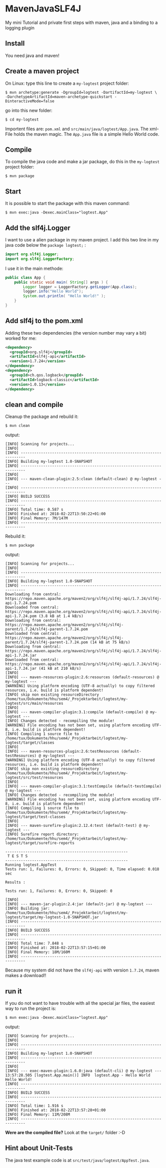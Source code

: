 # MavenJavaSLF4J
My mini Tutorial and private first steps with maven, java and a binding to a logging plugin

## Install

You need java and maven!

## Create a maven project

On Linux: type this line to create a `my-logtest` project folder:

    $ mvn archetype:generate -DgroupId=logtest -DartifactId=my-logtest \
    -DarchetypeArtifactId=maven-archetype-quickstart -DinteractiveMode=false

go into this new folder:

    $ cd my-logtest

Importent files are: `pom.xml` and `src/main/java/logtest/App.java`. The
xml-File holds the maven magic. The `App.java` file is a simple Hello World
code.

## Compile

To compile the java code and make a jar package, do this in the  `my-logtest`
project folder:

    $ mvn package

## Start

It is possible to start the package with this maven command:

    $ mvn exec:java -Dexec.mainClass="logtest.App"

## Add the slf4j.Logger

I want to use a alien package in my maven project. I add this two line
in my java code below the `package logtest;` :

```java
import org.slf4j.Logger;
import org.slf4j.LoggerFactory;
```

I use it in the main methode:

```java
public class App {
    public static void main( String[] args ) {
        Logger logger = LoggerFactory.getLogger(App.class);
        logger.info("Hello World");
        System.out.println( "Hello World!" );
    }
}
```

## Add slf4j to the pom.xml

Adding these two dependencies (the version number may vary a bit) worked for me:

```xml
<dependency>
  <groupId>org.slf4j</groupId>
  <artifactId>slf4j-api</artifactId>
  <version>1.7.24</version>
</dependency>
<dependency> 
  <groupId>ch.qos.logback</groupId>
  <artifactId>logback-classic</artifactId>
  <version>1.0.13</version>
</dependency>
```

## clean and compile

Cleanup the package and rebuild it:

    $ mvn clean

output:

    [INFO] Scanning for projects...
    [INFO] 
    [INFO] ------------------------------------------------------------------------
    [INFO] Building my-logtest 1.0-SNAPSHOT
    [INFO] ------------------------------------------------------------------------
    [INFO] 
    [INFO] --- maven-clean-plugin:2.5:clean (default-clean) @ my-logtest ---
    [INFO] ------------------------------------------------------------------------
    [INFO] BUILD SUCCESS
    [INFO] ------------------------------------------------------------------------
    [INFO] Total time: 0.587 s
    [INFO] Finished at: 2018-02-22T13:50:22+01:00
    [INFO] Final Memory: 7M/147M
    [INFO] ------------------------------------------------------------------------

Rebuild it:

    $ mvn package

output:

    [INFO] Scanning for projects...
    [INFO] 
    [INFO] ------------------------------------------------------------------------
    [INFO] Building my-logtest 1.0-SNAPSHOT
    [INFO] ------------------------------------------------------------------------
    Downloading from central: https://repo.maven.apache.org/maven2/org/slf4j/slf4j-api/1.7.24/slf4j-api-1.7.24.pom
    Downloaded from central: https://repo.maven.apache.org/maven2/org/slf4j/slf4j-api/1.7.24/slf4j-api-1.7.24.pom (3.8 kB at 1.4 kB/s)
    Downloading from central: https://repo.maven.apache.org/maven2/org/slf4j/slf4j-parent/1.7.24/slf4j-parent-1.7.24.pom
    Downloaded from central: https://repo.maven.apache.org/maven2/org/slf4j/slf4j-parent/1.7.24/slf4j-parent-1.7.24.pom (14 kB at 75 kB/s)
    Downloading from central: https://repo.maven.apache.org/maven2/org/slf4j/slf4j-api/1.7.24/slf4j-api-1.7.24.jar
    Downloaded from central: https://repo.maven.apache.org/maven2/org/slf4j/slf4j-api/1.7.24/slf4j-api-1.7.24.jar (41 kB at 210 kB/s)
    [INFO] 
    [INFO] --- maven-resources-plugin:2.6:resources (default-resources) @ my-logtest ---
    [WARNING] Using platform encoding (UTF-8 actually) to copy filtered resources, i.e. build is platform dependent!
    [INFO] skip non existing resourceDirectory /home/tux/Dokumente/hhu/sem4/_Projektarbeit/logtest/my-logtest/src/main/resources
    [INFO] 
    [INFO] --- maven-compiler-plugin:3.1:compile (default-compile) @ my-logtest ---
    [INFO] Changes detected - recompiling the module!
    [WARNING] File encoding has not been set, using platform encoding UTF-8, i.e. build is platform dependent!
    [INFO] Compiling 1 source file to /home/tux/Dokumente/hhu/sem4/_Projektarbeit/logtest/my-logtest/target/classes
    [INFO] 
    [INFO] --- maven-resources-plugin:2.6:testResources (default-testResources) @ my-logtest ---
    [WARNING] Using platform encoding (UTF-8 actually) to copy filtered resources, i.e. build is platform dependent!
    [INFO] skip non existing resourceDirectory /home/tux/Dokumente/hhu/sem4/_Projektarbeit/logtest/my-logtest/src/test/resources
    [INFO] 
    [INFO] --- maven-compiler-plugin:3.1:testCompile (default-testCompile) @ my-logtest ---
    [INFO] Changes detected - recompiling the module!
    [WARNING] File encoding has not been set, using platform encoding UTF-8, i.e. build is platform dependent!
    [INFO] Compiling 1 source file to /home/tux/Dokumente/hhu/sem4/_Projektarbeit/logtest/my-logtest/target/test-classes
    [INFO] 
    [INFO] --- maven-surefire-plugin:2.12.4:test (default-test) @ my-logtest ---
    [INFO] Surefire report directory: /home/tux/Dokumente/hhu/sem4/_Projektarbeit/logtest/my-logtest/target/surefire-reports
    
    -------------------------------------------------------
     T E S T S
    -------------------------------------------------------
    Running logtest.AppTest
    Tests run: 1, Failures: 0, Errors: 0, Skipped: 0, Time elapsed: 0.018 sec
    
    Results :
    
    Tests run: 1, Failures: 0, Errors: 0, Skipped: 0
    
    [INFO] 
    [INFO] --- maven-jar-plugin:2.4:jar (default-jar) @ my-logtest ---
    [INFO] Building jar: /home/tux/Dokumente/hhu/sem4/_Projektarbeit/logtest/my-logtest/target/my-logtest-1.0-SNAPSHOT.jar
    [INFO] ------------------------------------------------------------------------
    [INFO] BUILD SUCCESS
    [INFO] ------------------------------------------------------------------------
    [INFO] Total time: 7.848 s
    [INFO] Finished at: 2018-02-22T13:57:15+01:00
    [INFO] Final Memory: 18M/160M
    [INFO] ------------------------------------------------------------------------


Because my system did not have the `slf4j-api` with version `1.7.24`, maven makes a download!!

## run it

If you do not want to have trouble with all the special jar files, the easiest
way to run the project is:

    $ mvn exec:java -Dexec.mainClass="logtest.App"

output:

    [INFO] Scanning for projects...
    [INFO] 
    [INFO] ------------------------------------------------------------------------
    [INFO] Building my-logtest 1.0-SNAPSHOT
    [INFO] ------------------------------------------------------------------------
    [INFO] 
    [INFO] --- exec-maven-plugin:1.6.0:java (default-cli) @ my-logtest ---
    13:57:28.505 [logtest.App.main()] INFO  logtest.App - Hello World
    Hello World!
    [INFO] ------------------------------------------------------------------------
    [INFO] BUILD SUCCESS
    [INFO] ------------------------------------------------------------------------
    [INFO] Total time: 1.916 s
    [INFO] Finished at: 2018-02-22T13:57:28+01:00
    [INFO] Final Memory: 11M/208M
    [INFO] ------------------------------------------------------------------------


**Were are the compiled file?** Look at the `target/` folder :-D

## Hint about Unit-Tests

The java test example code is at `src/test/java/logtest/AppTest.java`.
